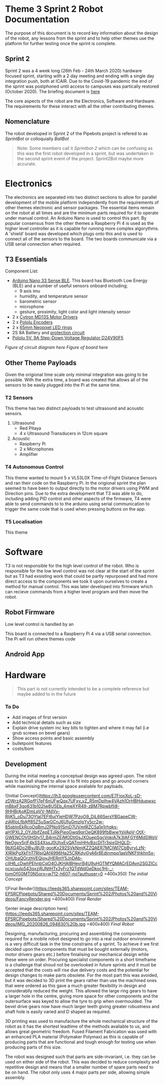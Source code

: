 # Theme 3 Sprint 2 Robot Documentation

The purpose of this document is to record key information about the design of the robot, any lessons from the sprint and to help other themes use the platform for further testing once the sprint is complete. 

## Sprint 2
Sprint 2 was a 4 week long (26th Feb - 24th March 2020) hardware focused sprint, starting with a 2 day meeting and ending with a single day integration push, both at ICAIR. 
Due to the Covid-19 pandemic the end of the sprint was postphoned until access to campuses was partically restored (October 2020).
The briefing document is [here](https://drive.google.com/drive/folders/1twYxoXcRTZItLzTB_jrvbxy3_hq5Eg7F)

The core aspects of the robot are the Electronics, Software and Hardware. The requirements for these interact with all the other contributing themes.

## Nomenclature
The robot developed in Sprint 2 of the Pipebots project is refered to as _SprintBot_ or colloquially _BallBot_ 
>Note: Some members call it _Sprintbot-2_ which can be confusing as this was the first robot developed in a sprint, but was undertaken in the second sprint event of the project. Sprint2Bot maybe more accurate.

# Electronics
The electronics are separated into two distinct sections to allow for parallel development of the mobile platform independently from the requirements of other themes electronic and sensor packages. The essential items remain on the robot at all times and are the minimum parts required for it to operate under manual control.
An Arduino Nano is used to control this part. By popular consensus from the other themes a Raspberry Pi 4 is used as the higher level controller as it is capable for running more complex algorythms. A 'shield' board was developed which plugs onto this and is used to connect all of the sensors to the board. The two boards communicate via a USB serial connection when required.

## T3 Essentials

Component List:
- [Arduino Nano 33 Sense BLE](https://store.arduino.cc/arduino-nano-33-ble-sense). 
		This board has Bluetooth Low Energy (BLE) and a number of useful sensors onboard including;
	-   9 axis imu
	-   humidity, and temperature sensor
	-   barometric sensor
	-   microphone
	-   gesture, proximity, light color and light intensity sensor 
- 2 x [Cytron MD13S Motor Drivers](https://www.cytron.io/p-13amp-6v-30v-dc-motor-driver)
- 2 x [Pololu Encoders](https://www.pololu.com/product/3499)
- 2 x [65mm Neopixel LED rings](https://shop.pimoroni.com/products/neopixel-ring-24-x-5050-rgbw-leds-w-integrated-drivers?variant=17450439431)
- 2S 8A Battery and [protection circuit](https://www.amazon.co.uk/TECNOIOT-Lithium-Battery-Charger-Protection/dp/B07T3Y8BLD/ref=pd_sbs_107_3/261-3493005-3721666?_encoding=UTF8&pd_rd_i=B07T3Y8BLD&pd_rd_r=0dc0d0fd-9ead-485c-a5e4-70e66ca22b89&pd_rd_w=v4RQp&pd_rd_wg=JtENh&pf_rd_p=96cae456-8d7a-4bc1-91c7-9b20b4dfd7c9&pf_rd_r=S5YJ5PVFCHBJ3NF28B34&psc=1&refRID=S5YJ5PVFCHBJ3NF28B34)
- [Pololu 5V, 9A Step-Down Voltage Regulator D24V90F5](https://www.active-robots.com/pololu-5v-9a-step-down-voltage-regulator-d24v90f5.html)

*Figure of circuit diagram here*
*Figure of board here*

## Other Theme Payloads
Given the origional time scale only minimal integration was going to be possible. With the extra time, a board was created that allows all of the sensors to be easily plugged into the Pi at the same time. 

### T2 Sensors
This theme has two distinct payloads to test ultrasound and acoustic sensors.
1. Ultrasound
	- Red Pitaya 
	- 4 x Ultrasound Transducers in 12cm square
2. Acoustic
	- Raspberry Pi
	- 2 x Microphones
	- Amplifier

### T4 Autonomous Control
This theme wanted to mount 5 x VL53L0X Time-of-Flight Distance Sensors and ran their code on the Raspberry Pi. In the origional sprint the plan seemed to have been to output directly to the motor drivers using PWM and Direction pins. Due to the extra development that T3 was able to do, including adding PID control and other aspects of the firmware, T4 were able to send commands to to the arduino using serial communication to trigger the same code that is used when pressing buttons on the app. 

### T5 Localisation
This theme
# Software
T3 is not responsible for the high level control of the robot. Who is responsible for the low level control was not clear at the start of the sprint but as T3 had exsisting work that could be partly repurposed and had more direct access to the components we took it upon ourselves to create a method for manual control. This was later developed into firmware which can recieve commands from a higher level program and then move the robot.  

## Robot Firmware
Low level control is handled by an 

This board is connected to a Raspberry Pi 4 via a USB serial connection. The Pi will run othere themes code 



## Android App




# Hardware
>This part is not currently intended to be a complete reference but maybe added to in the future


### To Do
- Add images of first version 
- Add technical details such as size
- Explain drive system inc key bits to tighten and where it may fail (i.e grub screws on bevel gears)
- Show access points and basic assembly
- bulletpoint features
- costs/bom

## Development
During the initial meeting a conceptual design was agreed upon. The robot was to be ball shaped to allow it to fit into pipes and go around corners while maximising the internal space avaliable for payloads. 

![Initial Concept](https://lh3.googleusercontent.com/E7FioxXoL-sD-zDWrzA2RGpfFI7eF6nUFwQqx7UFxy_vZ_R5mDplhw4VAzh1OrHBHdupwxcmBbxF3go631b102Iw8U5Eb_4meXYR49-zBM7Rpwbfli8-9HHBrAoKDmLpVV-MdVv-RIjK5_oDu73OYlal7EFl6ujYleHDW7PzoO9_DiL66SersYBGapeCW-zjARIoLfbAff85Z5uSwGCnJ6UfuGmzIgYy5cr2w-85sbtnEkRcoOqBmJ2PNo91SmD7UVmtRZCSa1e1rhqks-aH1PXL2_OYJlbifZepETJRkPieoGwq9qrOeQK899fbBwwYsVApV-OtX-GWENCOV0HSty17_B4rmZEjMODti0sJXOuepSgcVokiA7k3IAFGY6MdSWqVNeOgyv5riF4kSS4XssJ0UhxEyQATmiHHvBzcDITr3sixGHQLD-9bXG4Do2lByJ8U9-gooKx292SVkNmjKZZQAER7MCIWl7CbByryLzN-XIRIkPgXkFhT7RIsjQAf4996Ha25CRKdyi0yA6r8Edinmpq1aeVNKFthkhn5x-OHUbaQOrzhVEQjoyJHERmY5JnDAb-ciIH6_cDwhPEhnbCqO4OJKHAlBHevrB4U9uHOTMYQMACrEDAvn2SGZlCcncxcuuIp543qxzjRJNtHTx3yFrz1QTdWdGeDkoc1Hi-_-tomOfG0MT0N5orx=w712-h607-no?authuser=0 =400x350)
*The initial Concept*

![Final Render](https://leeds365.sharepoint.com/sites/TEAM-EPSRCPipebots/Shared%20Documents/Sprint%202/Photos%20and%20Videos/FancyRender.jpg =400x400)
*Final Render*

![enter image description here](https://leeds365.sharepoint.com/sites/TEAM-EPSRCPipebots/Shared%20Documents/Sprint%202/Photos%20and%20Videos/IMG_20200826_094830%20b.jpg =400x400)
*Final Robot*

Designing, manufacturing, procuring and assembling the components required for a mobile robot designed to go into a real outdoor environment is a very difficult task in the time constrains of a sprint. 
To achieve it we first decided upon the components that must be bought externally (motors, motor drivers gears etc.) before finialising our mechanical design while these were on order. Procuring specialist components in a short timeframe is a challenge that shoud not be overlooked in future sprints and it must be accepted that the costs will rise due delivery costs and the potential for design changes to make parts obsolete. 
For the most part this was avoided, but it was decided to 3D print the gears rather than use the machined ones that were ordered as this gave a much greater flexibility in design and considerablly reduced the weight. 
This allowed the large ring gears to have a larger hole in the centre, giving more space for other components and the outersurface was keyed to allow the tyre to grip when overmoulded. The bevel drive gears now have much larger teeth giving greater robustness and shaft hole is easily varied and D shaped as required. 

3D printing was used to manufacture the whole mechanical structure of the robot as it has the shortest leadtime of the methods avaliable to us, and allows great geometric freedom. Fused Filament Fabrication was used with an enhanced PLA material (Polymaker Polymax) as this is capable of producing parts that are functional and tough enough for testing use when producing parts of this size. 

The robot was designed such that parts are side-invariant, i.e. they can be used on either side of the robot. This was decided to reduce complexity and repetitive design and means that a smaller number of spare parts need to be on hand. The robot only uses 4 major parts per side, allowing simple assembly. 

<!--stackedit_data:
eyJoaXN0b3J5IjpbLTI0NTA3NDc0Miw1MTM5NTEyMjEsMTkwMD
A4MTgwMCw1OTIyODYzODgsMTM0MzA2NTU3MywtMTkwMTIzOTMw
OCwxNzgzMTE1NDIsLTczODU0MDAzMiw5ODQ5MjI2OTMsNDY4MD
EyOTA5LC01MDgzOTc2NTMsLTExNTA1NTM1NzUsLTI4MDc4NDIw
LDE0NDIxMDI1NiwtMTI1MDQwOTQxMSwtMjEyOTEyNTcwNCwxMT
k5NjMwNTM1LDEzNjA2MDY0XX0=
-->